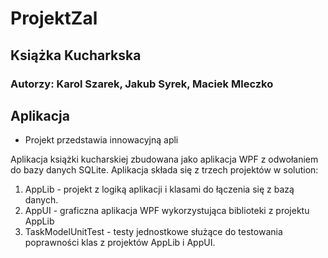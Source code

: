 # ProjektZal

## Książka Kucharkska

### Autorzy: Karol Szarek, Jakub Syrek, Maciek Mleczko

## Aplikacja

* Projekt przedstawia innowacyjną apli

Aplikacja książki kucharskiej zbudowana jako aplikacja WPF z odwołaniem do bazy danych SQLite.
Aplikacja składa się z trzech projektów w solution:
1. AppLib - projekt z logiką aplikacji i klasami do łączenia się z bazą danych.
2. AppUI - graficzna aplikacja WPF wykorzystująca biblioteki z projektu AppLib
3. TaskModelUnitTest - testy jednostkowe służące do testowania poprawności klas z projektów AppLib i AppUI.
